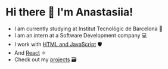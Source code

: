 # Hi there 👋 I'm Anastasiia!
- I am currently studying at Institut Tecnològic de Barcelona 🏫
- I am an intern at a Software Development company 💻
- I work with [HTML and JavaScript](https://github.com/AnastasiiaLevkina/Calculadora-2.0) 🛡️
- And [React](https://github.com/AnastasiiaLevkina/MinesweeperReactProject) ⚛️
- Check out my [projects](https://github.com/AnastasiiaLevkina?tab=repositories) 🗃️
